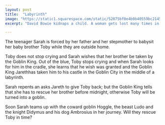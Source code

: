 ```yaml
---
layout: post
title:  "Labyrinth"
image: "https://static1.squarespace.com/static/52875bf0e4b0b40559bc2145/t/56c73aca45bf21b27e12d5dd/1455897292255/63589248754850117581658024_poster.jpg?format=1500w"
excerpt: "David Bowie kidnaps a child. A woman gets lost many times in her attempts to find them."

---
```


The teenager Sarah is forced by her father and her stepmother to babysit her baby brother Toby while they are outside home.

Toby does not stop crying and Sarah wishes that her brother be taken by the Goblin King. Out of the blue, Toby stops crying and when Sarah looks for him in the cradle, she learns that he wish was granted and the Goblin King Jarethhas taken him to his castle in the Goblin City in the middle of a labyrinth.

Sarah repents an asks Jareth to give Toby back; but the Goblin King tells that she has to rescue her brother before midnight, otherwise Toby will be turned into a goblin.

Soon Sarah teams up with the coward goblin Hoggle, the beast Ludo and the knight Didymus and his dog Ambrosius in her journey. Will they rescue Toby in time?
